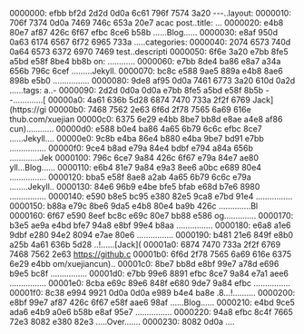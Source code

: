 ﻿0000000: efbb bf2d 2d2d 0d0a 6c61 796f 7574 3a20  ---..layout: 
0000010: 706f 7374 0d0a 7469 746c 653a 20e7 acac  post..title: ...
0000020: e4b8 80e7 af87 426c 6f67 efbc 8ce6 b58b  ......Blog......
0000030: e8af 950d 0a63 6174 6567 6f72 6965 733a  .....categories:
0000040: 2074 6573 740d 0a64 6573 6372 6970 7469   test..descripti
0000050: 6f6e 3a20 e7bb 8fe5 a5bd e58f 8be4 bb8b  on: ............
0000060: e7bb 8de4 ba86 e8a7 a34a 656b 796c 6cef  .........Jekyll.
0000070: bc8c e588 9ae5 889a e4b8 8ae6 898b e5b0  ................
0000080: 9de8 af95 0d0a 7461 6773 3a20 610d 0a2d  ......tags: a..-
0000090: 2d2d 0d0a 0d0a e7bb 8fe5 a5bd e58f 8b5b  --.............[
00000a0: 4a61 636b 5d28 6874 7470 733a 2f2f 6769  Jack](https://gi
00000b0: 7468 7562 2e63 6f6d 2f78 7565 6a69 616e  thub.com/xuejian
00000c0: 6375 6e29 e4bb 8be7 bb8d e8ae a4e8 af86  cun)............
00000d0: e588 b0e4 ba86 4a65 6b79 6c6c efbc 8ce7  ......Jekyll....
00000e0: 9c8b e4ba 86e4 b880 e4ba 9be7 bd91 e7bb  ................
00000f0: 9ce4 b8ad e79a 84e4 bdbf e794 a84a 656b  .............Jek
0000100: 796c 6ce7 9a84 426c 6f67 e79a 84e7 ae80  yll...Blog......
0000110: e6b4 81e7 9a84 e9a3 8ee6 a0bc e689 80e4  ................
0000120: bba5 e58f 8ae8 a2ab 4a65 6b79 6c6c e79a  ........Jekyll..
0000130: 84e6 96b9 e4be bfe5 bfab e68d b7e6 8980  ................
0000140: e590 b8e5 bc95 e380 82e5 9ca8 e7bd 91e4  ................
0000150: b88a e79c 8be6 9da5 e4b8 80e4 ba9b 426c  ..............Bl
0000160: 6f67 e590 8eef bc8c e69c 80e7 bb88 e586  og..............
0000170: b3e5 ae9a e4bd bfe7 94a8 e8bf 99e4 b8aa  ................
0000180: e6a8 a1e6 9dbf e280 94e2 8094 e7ae 80e6  ................
0000190: b481 21e6 849f e8b0 a25b 4a61 636b 5d28  ..!......[Jack](
00001a0: 6874 7470 733a 2f2f 6769 7468 7562 2e63  https://github.c
00001b0: 6f6d 2f78 7565 6a69 616e 6375 6e29 e4bb  om/xuejiancun)..
00001c0: 8be7 bb8d e8bf 99e7 a78d e696 b9e5 bc8f  ................
00001d0: e7bb 99e6 8891 efbc 8ce7 9a84 e7a1 aee6  ................
00001e0: 8cba e69c 89e6 848f e680 9de7 9a84 efbc  ................
00001f0: 8c38 e994 9921 0d0a 0d0a e989 b4e4 ba8e  .8...!..........
0000200: e8bf 99e7 af87 426c 6f67 e58f aae6 98af  ......Blog......
0000210: e4bd 9ce5 ada6 e4b9 a0e6 b58b e8af 95e7  ................
0000220: 94a8 efbc 8c4f 7665 72e3 8082 e380 82e3  .....Over.......
0000230: 8082 0d0a                                ....
